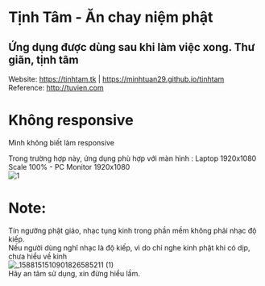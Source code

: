 # Tịnh Tâm  - Ăn chay niệm phật

   ## Ứng dụng được dùng sau khi làm việc xong. Thư giãn, tịnh tâm
     
Website: https://tinhtam.tk  | https://minhtuan29.github.io/tinhtam  
Reference: http://tuvien.com  
  
# Không responsive
Mình không biết làm responsive    

Trong trường hợp này, ứng dụng phù hợp với màn hình : Laptop 1920x1080 Scale 100%   -   PC Monitor 1920x1080  
![1](https://user-images.githubusercontent.com/86332370/191282684-185c128c-4053-4884-8964-05aca3dc5a88.JPG)  

# Note:  
Tín ngưỡng phật giáo, nhạc tụng kinh trong phần mềm không phải nhạc độ kiếp.  
Nếu người dùng nghĩ nhạc là độ kiếp, vì do chỉ nghe kinh phật khi có dịp, chưa hiểu về kinh  
![_1588151510901826585211 (1)](https://user-images.githubusercontent.com/86332370/191320761-56d719ed-a290-465d-adf8-23b3a308c23e.png)  
Hãy an tâm sử dụng, xin đừng hiểu lầm.

